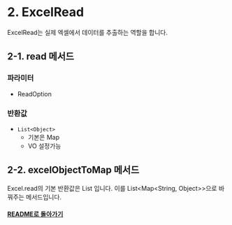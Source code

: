 # 2. ExcelRead

ExcelRead는 실제 엑셀에서 데이터를 추출하는 역할을 합니다.

## 2-1. read 메서드

### 파라미터

- ReadOption

### 반환값

- `List<Object>` 
    + 기본은 Map
    + VO 설정가능

## 2-2. excelObjectToMap 메서드

Excel.read의 기본 반환값은 List<Object> 입니다.
이를 List<Map<String, Object>>으로 바꿔주는 메서드입니다.

#### [README로 돌아가기](README.md)

